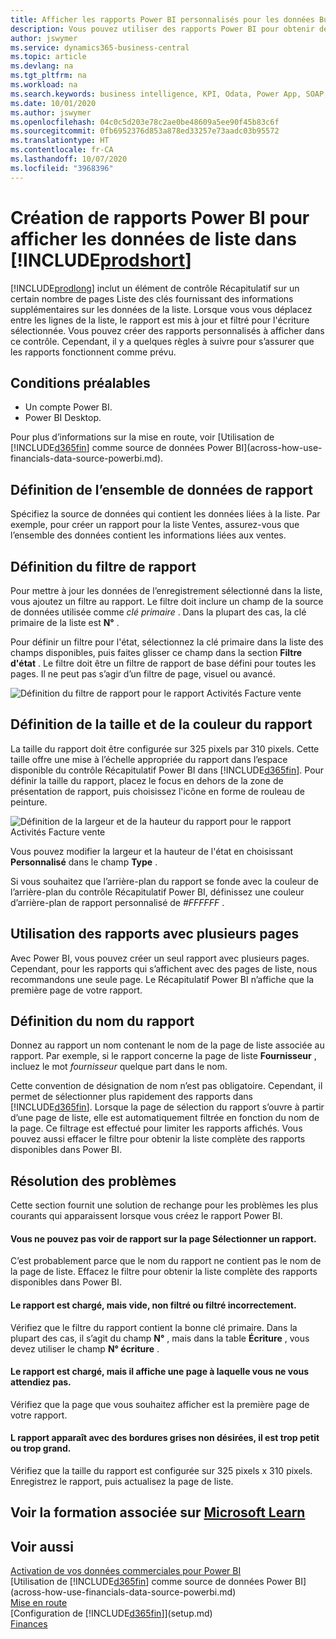 ```yaml
---
title: Afficher les rapports Power BI personnalisés pour les données Business Central | Microsoft Docs
description: Vous pouvez utiliser des rapports Power BI pour obtenir des informations supplémentaires sur les données dans les listes.
author: jswymer
ms.service: dynamics365-business-central
ms.topic: article
ms.devlang: na
ms.tgt_pltfrm: na
ms.workload: na
ms.search.keywords: business intelligence, KPI, Odata, Power App, SOAP, analysis
ms.date: 10/01/2020
ms.author: jswymer
ms.openlocfilehash: 04c0c5d203e78c2ae0be48609a5ee90f45b83c6f
ms.sourcegitcommit: 0fb6952376d853a878ed33257e73aadc03b95572
ms.translationtype: HT
ms.contentlocale: fr-CA
ms.lasthandoff: 10/07/2020
ms.locfileid: "3968396"
---
```

# <a name="creating-power-bi-reports-for-displaying-list-data-in-prodshort"></a>Création de rapports Power BI pour afficher les données de liste dans [!INCLUDE[prodshort](includes/prodshort.md)]

[!INCLUDE[prodlong](includes/prodlong.md)] inclut un élément de contrôle Récapitulatif sur un certain nombre de pages Liste des clés fournissant des informations supplémentaires sur les données de la liste. Lorsque vous vous déplacez entre les lignes de la liste, le rapport est mis à jour et filtré pour l'écriture sélectionnée. Vous pouvez créer des rapports personnalisés à afficher dans ce contrôle. Cependant, il y a quelques règles à suivre pour s’assurer que les rapports fonctionnent comme prévu.  

## <a name="prerequisites"></a>Conditions préalables

- Un compte Power BI.
- Power BI Desktop.

Pour plus d’informations sur la mise en route, voir [Utilisation de [!INCLUDE[d365fin](includes/d365fin_md.md)] comme source de données Power BI](across-how-use-financials-data-source-powerbi.md).

## <a name="defining-the-report-data-set"></a>Définition de l’ensemble de données de rapport

Spécifiez la source de données qui contient les données liées à la liste. Par exemple, pour créer un rapport pour la liste Ventes, assurez-vous que l’ensemble des données contient les informations liées aux ventes.  

## <a name="defining-the-report-filter"></a>Définition du filtre de rapport

Pour mettre à jour les données de l’enregistrement sélectionné dans la liste, vous ajoutez un filtre au rapport. Le filtre doit inclure un champ de la source de données utilisée comme *clé primaire* . Dans la plupart des cas, la clé primaire de la liste est **N°** .

Pour définir un filtre pour l'état, sélectionnez la clé primaire dans la liste des champs disponibles, puis faites glisser ce champ dans la section **Filtre d'état** . Le filtre doit être un filtre de rapport de base défini pour toutes les pages. Il ne peut pas s’agir d’un filtre de page, visuel ou avancé.

![Définition du filtre de rapport pour le rapport Activités Facture vente](./media/across-how-use-powerbi-reports-factbox/financials-powerbi-report-filter-v3.png)

## <a name="setting-the-report-size-and-color"></a>Définition de la taille et de la couleur du rapport

La taille du rapport doit être configurée sur 325 pixels par 310 pixels. Cette taille offre une mise à l’échelle appropriée du rapport dans l’espace disponible du contrôle Récapitulatif Power BI dans [!INCLUDE[d365fin](includes/d365fin_md.md)]. Pour définir la taille du rapport, placez le focus en dehors de la zone de présentation de rapport, puis choisissez l'icône en forme de rouleau de peinture.

![Définition de la largeur et de la hauteur du rapport pour le rapport Activités Facture vente](./media/across-how-use-powerbi-reports-factbox/financials-powerbi-report-sizing-v3.png)

Vous pouvez modifier la largeur et la hauteur de l'état en choisissant **Personnalisé** dans le champ **Type** .

Si vous souhaitez que l’arrière-plan du rapport se fonde avec la couleur de l’arrière-plan du contrôle Récapitulatif Power BI, définissez une couleur d’arrière-plan de rapport personnalisé de *#FFFFFF* . 

## <a name="using-reports-with-multiple-pages"></a>Utilisation des rapports avec plusieurs pages

Avec Power BI, vous pouvez créer un seul rapport avec plusieurs pages. Cependant, pour les rapports qui s’affichent avec des pages de liste, nous recommandons une seule page. Le Récapitulatif Power BI n’affiche que la première page de votre rapport.

## <a name="naming-the-report"></a>Définition du nom du rapport

Donnez au rapport un nom contenant le nom de la page de liste associée au rapport. Par exemple, si le rapport concerne la page de liste **Fournisseur** , incluez le mot *fournisseur* quelque part dans le nom.  

Cette convention de désignation de nom n’est pas obligatoire. Cependant, il permet de sélectionner plus rapidement des rapports dans [!INCLUDE[d365fin](includes/d365fin_md.md)]. Lorsque la page de sélection du rapport s’ouvre à partir d’une page de liste, elle est automatiquement filtrée en fonction du nom de la page. Ce filtrage est effectué pour limiter les rapports affichés. Vous pouvez aussi effacer le filtre pour obtenir la liste complète des rapports disponibles dans Power BI.  

## <a name="fixing-problems"></a>Résolution des problèmes

Cette section fournit une solution de rechange pour les problèmes les plus courants qui apparaissent lorsque vous créez le rapport Power BI.  

#### <a name="you-cant-see-a-report-on-the-select-report-page"></a>Vous ne pouvez pas voir de rapport sur la page Sélectionner un rapport.

C’est probablement parce que le nom du rapport ne contient pas le nom de la page de liste. Effacez le filtre pour obtenir la liste complète des rapports disponibles dans Power BI.  

#### <a name="report-is-loaded-but-blank-not-filtered-or-filtered-incorrectly"></a>Le rapport est chargé, mais vide, non filtré ou filtré incorrectement.

Vérifiez que le filtre du rapport contient la bonne clé primaire. Dans la plupart des cas, il s’agit du champ **N°** , mais dans la table **Écriture** , vous devez utiliser le champ **N° écriture** .

#### <a name="report-is-loaded-but-it-shows-a-page-you-didnt-expect"></a>Le rapport est chargé, mais il affiche une page à laquelle vous ne vous attendiez pas.

Vérifiez que la page que vous souhaitez afficher est la première page de votre rapport.  

#### <a name="report-appears-with-an-unwanted-gray-boarder-or-its-too-small-or-too-large"></a>L rapport apparaît avec des bordures grises non désirées, il est trop petit ou trop grand.

Vérifiez que la taille du rapport est configurée sur 325 pixels x 310 pixels. Enregistrez le rapport, puis actualisez la page de liste.  

## <a name="see-related-training-at-microsoft-learn"></a>Voir la formation associée sur [Microsoft Learn](/learn/modules/configure-powerbi-excel-dynamics-365-business-central/index)

## <a name="see-also"></a>Voir aussi

[Activation de vos données commerciales pour Power BI](admin-powerbi.md)  
[Utilisation de [!INCLUDE[d365fin](includes/d365fin_md.md)] comme source de données Power BI](across-how-use-financials-data-source-powerbi.md)  
[Mise en route](product-get-started.md)  
[Configuration de [!INCLUDE[d365fin](includes/d365fin_md.md)]](setup.md)  
[Finances](finance.md)  
